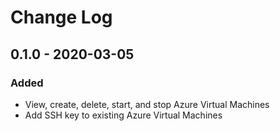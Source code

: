 # Change Log

## 0.1.0 - 2020-03-05

### Added
- View, create, delete, start, and stop Azure Virtual Machines
- Add SSH key to existing Azure Virtual Machines
